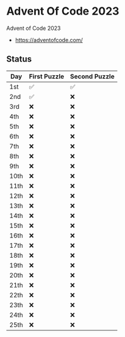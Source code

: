 # Advent Of Code 2023
Advent of Code 2023
- https://adventofcode.com/

## Status
| Day | First Puzzle | Second Puzzle |
| --- | ------------ | ------------- |
| 1st | ✅           | ✅           |
| 2nd | ✅           | ❌           |
| 3rd | ❌           | ❌           |
| 4th | ❌           | ❌           |
| 5th | ❌           | ❌           |
| 6th | ❌           | ❌           |
| 7th | ❌           | ❌           |
| 8th | ❌           | ❌           |
| 9th | ❌           | ❌           |
| 10th | ❌          | ❌          |
| 11th | ❌          | ❌          |
| 12th | ❌          | ❌          |
| 13th | ❌          | ❌          |
| 14th | ❌          | ❌          |
| 15th | ❌           | ❌          |
| 16th | ❌           | ❌          |
| 17th | ❌           | ❌          |
| 18th | ❌           | ❌          |
| 19th | ❌           | ❌          |
| 20th | ❌           | ❌          |
| 21th | ❌           | ❌          |
| 22th | ❌           | ❌          |
| 23th | ❌           | ❌          |
| 24th | ❌           | ❌          |
| 25th | ❌           | ❌          |
